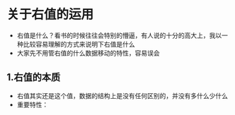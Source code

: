 # 关于右值的运用

* 右值是什么？看书的时候往往会特别的懵逼，有人说的十分的高大上，我以一种比较容易理解的方式来说明下右值是什么
* 大家先不用管右值的什么数据移动的特性，容易误会
## 1.右值的本质

* 右值其实还是这个值，数据的结构上是没有任何区别的，并没有多什么少什么
* 重要特性：